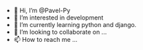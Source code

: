 - 👋 Hi, I’m @Pavel-Py
- 👀 I’m interested in development
- 🌱 I’m currently learning python and django.
- 💞️ I’m looking to collaborate on ...
- 📫 How to reach me ...

<!---
Pavel-Py/Pavel-Py is a ✨ special ✨ repository because its `README.md` (this file) appears on your GitHub profile.
You can click the Preview link to take a look at your changes.
--->
